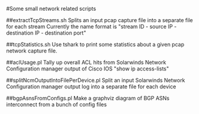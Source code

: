 #Some small network related scripts

##extractTcpStreams.sh
	Splits an input pcap capture file into a separate file for each stream
	Currently the name format is "stream ID - source IP - destination IP - destination port"

##tcpStatistics.sh
	Use tshark to print some statistics about a given pcap network capture file.
	
##aclUsage.pl
        Tally up overall ACL hits from Solarwinds Network Configuration manager output of Cisco IOS "show ip access-lists"

##splitNcmOutputIntoFilePerDevice.pl
        Split an input Solarwinds Network Configuration manager output log into a separate file for each device
        
##bgpAsnsFromConfigs.pl
        Make a graphviz diagram of BGP ASNs interconnect from a bunch of config files